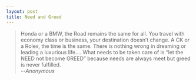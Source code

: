 ```yaml
---
layout: post
title: Need and Greed
---
```

> Honda or a BMW, the Road remains the same for all. You travel with economy class or business, your destination doesn&#8217;t change. A CK or a Rolex, the time is the same. There is nothing wrong in dreaming or leading a luxurious life&#8230;. What needs to be taken care of is &#8220;let the NEED not become GREED&#8221; because needs are always meet but greed is never fulfilled.  
> --<cite>Anonymous </cite>
